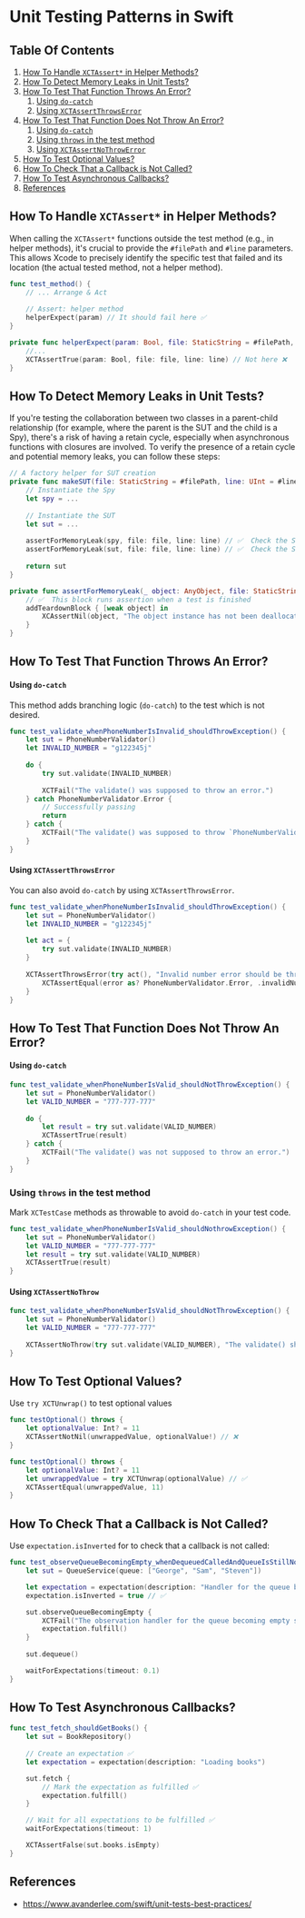 # Unit Testing Patterns in Swift

## Table Of Contents
1. [How To Handle `XCTAssert*` in Helper Methods?](#file_line)
1. [How To Detect Memory Leaks in Unit Tests?](#memory_leaks)
1. [How To Test That Function Throws An Error?](#throws)
    1. [Using `do-catch`](#throws1)
    1. [Using `XCTAssertThrowsError`](#throws3)
1. [How To Test That Function Does Not Throw An Error?](#no_throw)
    1. [Using `do-catch`](#no_throw1)
    1. [Using `throws` in the test method](#no_throw2)
    1. [Using `XCTAssertNoThrowError`](#no_throw3)
1. [How To Test Optional Values?](#optional_values)
1. [How To Check That a Callback is Not Called?](#not_called)
1. [How To Test Asynchronous Callbacks?](#asynchronous)
1. [References](#references)

## How To Handle `XCTAssert*` in Helper Methods? <a name="file_line"></a>

When calling the `XCTAssert*` functions outside the test method (e.g., in helper methods), it's crucial to provide the `#filePath` and `#line` parameters. 
This allows Xcode to precisely identify the specific test that failed and its location (the actual tested method, not a helper method).

```swift
func test_method() {
    // ... Arrange & Act
    
    // Assert: helper method
    helperExpect(param) // It should fail here ✅
}

private func helperExpect(param: Bool, file: StaticString = #filePath, line: UInt = #line) {
    //...
    XCTAssertTrue(param: Bool, file: file, line: line) // Not here ❌
}
```

## How To Detect Memory Leaks in Unit Tests? <a name="memory_leaks"></a>

If you're testing the collaboration between two classes in a parent-child relationship (for example, where the parent is the SUT and the child is a Spy), there's a risk of having a retain cycle, especially when asynchronous functions with closures are involved. To verify the presence of a retain cycle and potential memory leaks, you can follow these steps:

```swift
// A factory helper for SUT creation
private func makeSUT(file: StaticString = #filePath, line: UInt = #line) -> SomeSutType {
    // Instantiate the Spy
    let spy = ...
    
    // Instantiate the SUT 
    let sut = ...
    
    assertForMemoryLeak(spy, file: file, line: line) // ✅  Check the Spy instance for memory leaks
    assertForMemoryLeak(sut, file: file, line: line) // ✅  Check the SUT instance for memory leaks
        
    return sut
}

private func assertForMemoryLeak(_ object: AnyObject, file: StaticString = #filePath, line: UInt = #line) {
    // ✅  This block runs assertion when a test is finished
    addTeardownBlock { [weak object] in
        XCAssertNil(object, "The object instance has not been deallocated.", file: file, line: line)
    }
}
```

## How To Test That Function Throws An Error? <a name="throws"></a>

#### Using `do-catch`

This method adds branching logic (`do-catch`) to the test which is not desired.

```swift
func test_validate_whenPhoneNumberIsInvalid_shouldThrowException() {
    let sut = PhoneNumberValidator()
    let INVALID_NUMBER = "g122345j"
    
    do {
        try sut.validate(INVALID_NUMBER)
        
        XCTFail("The validate() was supposed to throw an error.")
    } catch PhoneNumberValidator.Error {
        // Successfully passing
        return
    } catch {
        XCTFail("The validate() was supposed to throw `PhoneNumberValidator.Error` when phone number is invalid. A different error was thrown.")
    }
}
```

#### Using `XCTAssertThrowsError`

You can also avoid `do-catch` by using `XCTAssertThrowsError`.

```swift
func test_validate_whenPhoneNumberIsInvalid_shouldThrowException() {
    let sut = PhoneNumberValidator()
    let INVALID_NUMBER = "g122345j"
    
    let act = {
        try sut.validate(INVALID_NUMBER)
    }
    
    XCTAssertThrowsError(try act(), "Invalid number error should be thrown") { error in // ✅
        XCTAssertEqual(error as? PhoneNumberValidator.Error, .invalidNumber)
    }
}
```

## How To Test That Function Does Not Throw An Error? <a name="no_throw"></a>

#### Using `do-catch`  <a name="no_throw1"></a>

```swift
func test_validate_whenPhoneNumberIsValid_shouldNotThrowException() {
    let sut = PhoneNumberValidator()
    let VALID_NUMBER = "777-777-777"
    
    do {
        let result = try sut.validate(VALID_NUMBER)
        XCTAssertTrue(result)
    } catch {
        XCTFail("The validate() was not supposed to throw an error.")
    }
}
```

### Using `throws` in the test method <a name="no_throw2"></a>

Mark `XCTestCase` methods as throwable to avoid `do-catch` in your test code.

```swift
func test_validate_whenPhoneNumberIsValid_shouldNothrowException() {
    let sut = PhoneNumberValidator()
    let VALID_NUMBER = "777-777-777"
    let result = try sut.validate(VALID_NUMBER)
    XCTAssertTrue(result)
}
```

#### Using `XCTAssertNoThrow` <a name="no_throw3"></a>

```swift
func test_validate_whenPhoneNumberIsValid_shouldNotThrowException() {
    let sut = PhoneNumberValidator()
    let VALID_NUMBER = "777-777-777"
    
    XCTAssertNoThrow(try sut.validate(VALID_NUMBER), "The validate() should not throw an error when the phone number is valid")
}
```

## How To Test Optional Values? <a name="optional_values"></a>

Use `try XCTUnwrap()` to test optional values

```swift
func testOptional() throws {
    let optionalValue: Int? = 11
    XCTAssertNotNil(unwrappedValue, optionalValue!) // ❌
}

func testOptional() throws {
    let optionalValue: Int? = 11
    let unwrappedValue = try XCTUnwrap(optionalValue) // ✅
    XCTAssertEqual(unwrappedValue, 11)
}
```

## How To Check That a Callback is Not Called? <a name="not_called"></a>

Use `expectation.isInverted` for to check that a callback is not called:

```swift
func test_observeQueueBecomingEmpty_whenDequeuedCalledAndQueueIsStillNotEmpty_shouldNotCallObservingHandler() {
    let sut = QueueService(queue: ["George", "Sam", "Steven"])

    let expectation = expectation(description: "Handler for the queue becoming empty")
    expectation.isInverted = true // ✅

    sut.observeQueueBecomingEmpty {
        XCTFail("The observation handler for the queue becoming empty should not be triggered")
        expectation.fulfill()
    }
    
    sut.dequeue()

    waitForExpectations(timeout: 0.1)
}
```

## How To Test Asynchronous Callbacks? <a name="asynchronous"></a>

```swift
func test_fetch_shouldGetBooks() {
    let sut = BookRepository()
    
    // Create an expectation ✅
    let expectation = expectation(description: "Loading books") 

    sut.fetch {
        // Mark the expectation as fulfilled ✅
        expectation.fulfill()
    }

    // Wait for all expectations to be fulfilled ✅
    waitForExpectations(timeout: 1)

    XCTAssertFalse(sut.books.isEmpty)
}
```

## References <a name="references"></a>
- https://www.avanderlee.com/swift/unit-tests-best-practices/
